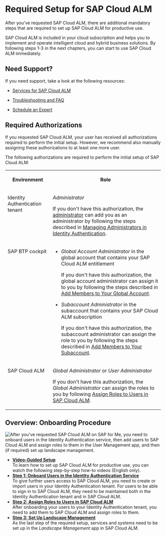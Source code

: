 <!-- loio80b2c30a8d194ae8aff496bcff057cf0 -->

# Required Setup for SAP Cloud ALM

After you've requested SAP Cloud ALM, there are additional mandatory steps that are required to set up SAP Cloud ALM for productive use.

SAP Cloud ALM is included in your cloud subscription and helps you to implement and operate intelligent cloud and hybrid business solutions. By following steps 1-3 in the next chapters, you can start to use SAP Cloud ALM immediately.



<a name="loio80b2c30a8d194ae8aff496bcff057cf0__section_e22_lj1_wxb"/>

## Need Support?

If you need support, take a look at the following resources:

-   [Services for SAP Cloud ALM](https://support.sap.com/en/alm/sap-cloud-alm/services-for-sap-cloud-alm.html)

-   [Troubleshooting and FAQ](../troubleshooting-and-faq-737bcf7.md)

-   [Schedule an Expert](https://me.sap.com/app/sae)




<a name="loio80b2c30a8d194ae8aff496bcff057cf0__section_rdm_3mt_r5b"/>

## Required Authorizations

If you requested SAP Cloud ALM, your user has received all authorizations required to perform the initial setup. However, we recommend also manually assigning these authorizations to at least one more user.

The following authorizations are required to perform the initial setup of SAP Cloud ALM:


<table>
<tr>
<th valign="top">

Environment

</th>
<th valign="top">

Role

</th>
</tr>
<tr>
<td valign="top">

Identity Authentication tenant

</td>
<td valign="top">

*Administrator*

If you don't have this authorization, the [administrator](https://iamtenants.accounts.cloud.sap/) can add you as an administrator by following the steps described in [Managing Administrators in Identity Authentication](https://help.sap.com/docs/IDENTITY_AUTHENTICATION/6d6d63354d1242d185ab4830fc04feb1/786eea2e06fa4bef84d914a7c319d74c.html).

</td>
</tr>
<tr>
<td valign="top">

SAP BTP cockpit

</td>
<td valign="top">

-   *Global Account Administrator* in the global account that contains your SAP Cloud ALM entitlement

    If you don't have this authorization, the global account administrator can assign it to you by following the steps described in [Add Members to Your Global Account](https://help.sap.com/viewer/65de2977205c403bbc107264b8eccf4b/LATEST/en-US/4a0491330a164f5a873fa630c7f45f06.html).

-   *Subaccount Administrator* in the subaccount that contains your SAP Cloud ALM subscription

    If you don't have this authorization, the subaccount administrator can assign the role to you by following the steps described in [Add Members to Your Subaccount](https://help.sap.com/viewer/65de2977205c403bbc107264b8eccf4b/LATEST/en-US/1e1b7b60bb1b4764a2d4bb96bd73182d.html).




</td>
</tr>
<tr>
<td valign="top">

SAP Cloud ALM

</td>
<td valign="top">

*Global Administrator* or *User Administrator*

If you don't have this authorization, the *Global Administrator* can assign the roles to you by following [Assign Roles to Users in SAP Cloud ALM](https://help.sap.com/docs/CloudALM/08879d094f3b4de3ac67832f4a56a6de/7304b17f3aac4ebaa24c5c6a3a8e236e.html).

</td>
</tr>
</table>



<a name="loio80b2c30a8d194ae8aff496bcff057cf0__section_hjw_gmt_r5b"/>

## Overview: Onboarding Procedure

![After you've requested SAP Cloud ALM on SAP for Me, you need to onboard
							users in the Identity Authentication service, then add users to SAP
							Cloud ALM and assign roles to them in the User Management app, and then
							(if required) set up landscape management.](images/Image_Map_Required_Setup_for_SAP_Cloud_ALM_d4f9ce5.png)

-   **[Video-Guided Setup](video-guided-setup-cd38b1f.md "To learn how to set up SAP Cloud ALM for productive use, you can watch the following
		step-by-step how-to videos (English only).")**  
To learn how to set up SAP Cloud ALM for productive use, you can watch the following step-by-step how-to videos \(English only\).
-   **[Step 1: Onboard Users in the Identity Authentication Service](step-1-onboard-users-in-the-identity-authentication-service-f2a8a8c.md "To give further users access to SAP Cloud ALM, you need to create or import users in
		your Identity Authentication tenant. For users to be able to sign in to SAP Cloud ALM, they
		need to be maintained both in the Identity Authentication tenant and in SAP Cloud
		ALM.")**  
To give further users access to SAP Cloud ALM, you need to create or import users in your Identity Authentication tenant. For users to be able to sign in to SAP Cloud ALM, they need to be maintained both in the Identity Authentication tenant and in SAP Cloud ALM.
-   **[Step 2: Assign Roles to Users in SAP Cloud ALM](step-2-assign-roles-to-users-in-sap-cloud-alm-7304b17.md "After onboarding your users to your Identity Authentication tenant, you need to add them
		to SAP Cloud ALM and assign roles to them.")**  
After onboarding your users to your Identity Authentication tenant, you need to add them to SAP Cloud ALM and assign roles to them.
-   **[Step 3: Set Up Landscape Management](step-3-set-up-landscape-management-23f1c49.md "As the last step of the required setup, services and systems need to be set up in the
			Landscape Management app in SAP Cloud ALM.")**  
As the last step of the required setup, services and systems need to be set up in the *Landscape Management* app in SAP Cloud ALM.


